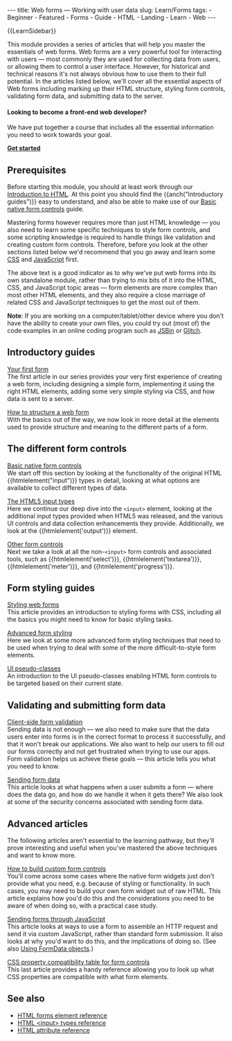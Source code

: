 --- title: Web forms — Working with user data slug: Learn/Forms tags: - Beginner - Featured - Forms - Guide - HTML - Landing - Learn - Web ---

{{LearnSidebar}}

This module provides a series of articles that will help you master the essentials of web forms. Web forms are a very powerful tool for interacting with users — most commonly they are used for collecting data from users, or allowing them to control a user interface. However, for historical and technical reasons it's not always obvious how to use them to their full potential. In the articles listed below, we'll cover all the essential aspects of Web forms including marking up their HTML structure, styling form controls, validating form data, and submitting data to the server.

#### Looking to become a front-end web developer?

We have put together a course that includes all the essential information you need to work towards your goal.

[**Get started**](/en-US/docs/Learn/Front-end_web_developer)

Prerequisites
-------------

Before starting this module, you should at least work through our [Introduction to HTML](/en-US/docs/Learn/HTML/Introduction_to_HTML). At this point you should find the {{anch("Introductory guides")}} easy to understand, and also be able to make use of our [Basic native form controls](/en-US/docs/Learn/Forms/Basic_native_form_controls) guide.

Mastering forms however requires more than just HTML knowledge — you also need to learn some specific techniques to style form controls, and some scripting knowledge is required to handle things like validation and creating custom form controls. Therefore, before you look at the other sections listed below we'd recommend that you go away and learn some [CSS](/en-US/docs/Learn/CSS) and [JavaScript](/en-US/docs/Learn/JavaScript) first.

The above text is a good indicator as to why we've put web forms into its own standalone module, rather than trying to mix bits of it into the HTML, CSS, and JavaScript topic areas — form elements are more complex than most other HTML elements, and they also require a close marriage of related CSS and JavaScript techniques to get the most out of them.

**Note**: If you are working on a computer/tablet/other device where you don't have the ability to create your own files, you could try out (most of) the code examples in an online coding program such as [JSBin](https://jsbin.com/) or [Glitch](https://glitch.com/).

Introductory guides
-------------------

[Your first form](/en-US/docs/Learn/Forms/Your_first_form)  
The first article in our series provides your very first experience of creating a web form, including designing a simple form, implementing it using the right HTML elements, adding some very simple styling via CSS, and how data is sent to a server.

 [How to structure a web form](/en-US/docs/Learn/Forms/How_to_structure_a_web_form)   
With the basics out of the way, we now look in more detail at the elements used to provide structure and meaning to the different parts of a form.

The different form controls
---------------------------

 [Basic native form controls](/en-US/docs/Learn/Forms/Basic_native_form_controls)   
We start off this section by looking at the functionality of the original HTML {{htmlelement("input")}} types in detail, looking at what options are available to collect different types of data.

 [The HTML5 input types](/en-US/docs/Learn/Forms/HTML5_input_types)   
Here we continue our deep dive into the `<input>` element, looking at the additional input types provided when HTML5 was released, and the various UI controls and data collection enhancements they provide. Additionally, we look at the {{htmlelement('output')}} element.

 [Other form controls](/en-US/docs/Learn/Forms/Other_form_controls)   
Next we take a look at all the non-`<input>` form controls and associated tools, such as {{htmlelement('select')}}, {{htmlelement('textarea')}}, {{htmlelement('meter')}}, and {{htmlelement('progress')}}.

Form styling guides
-------------------

 [Styling web forms](/en-US/docs/Learn/Forms/Styling_web_forms)   
This article provides an introduction to styling forms with CSS, including all the basics you might need to know for basic styling tasks.

 [Advanced form styling](/en-US/docs/Learn/Forms/Advanced_form_styling)   
Here we look at some more advanced form styling techniques that need to be used when trying to deal with some of the more difficult-to-style form elements.

 [UI pseudo-classes](/en-US/docs/Learn/Forms/UI_pseudo-classes)   
An introduction to the UI pseudo-classes enabling HTML form controls to be targeted based on their current state.

Validating and submitting form data
-----------------------------------

 [Client-side form validation](/en-US/docs/Learn/Forms/Form_validation)   
Sending data is not enough — we also need to make sure that the data users enter into forms is in the correct format to process it successfully, and that it won't break our applications. We also want to help our users to fill out our forms correctly and not get frustrated when trying to use our apps. Form validation helps us achieve these goals — this article tells you what you need to know.

 [Sending form data](/en-US/docs/Learn/Forms/Sending_and_retrieving_form_data)   
This article looks at what happens when a user submits a form — where does the data go, and how do we handle it when it gets there? We also look at some of the security concerns associated with sending form data.

Advanced articles
-----------------

The following articles aren't essential to the learning pathway, but they'll prove interesting and useful when you've mastered the above techniques and want to know more.

 [How to build custom form controls](/en-US/docs/Learn/Forms/How_to_build_custom_form_controls)   
You'll come across some cases where the native form widgets just don't provide what you need, e.g. because of styling or functionality. In such cases, you may need to build your own form widget out of raw HTML. This article explains how you'd do this and the considerations you need to be aware of when doing so, with a practical case study.

 [Sending forms through JavaScript](/en-US/docs/Learn/Forms/Sending_forms_through_JavaScript)   
This article looks at ways to use a form to assemble an HTTP request and send it via custom JavaScript, rather than standard form submission. It also looks at why you'd want to do this, and the implications of doing so. (See also [Using FormData objects](/en-US/docs/Web/API/FormData/Using_FormData_Objects).)

 [CSS property compatibility table for form controls](/en-US/docs/Learn/Forms/Property_compatibility_table_for_form_controls)   
This last article provides a handy reference allowing you to look up what CSS properties are compatible with what form elements.

See also
--------

-   [HTML forms element reference](/en-US/docs/Web/HTML/Element#forms)
-   [HTML &lt;input&gt; types reference](/en-US/docs/Web/HTML/Element/input)
-   [HTML attribute reference](/en-US/docs/Web/HTML/Attributes)

